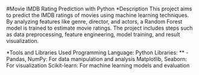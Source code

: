 #Movie IMDB Rating Prediction with Python
*Description
This project aims to predict the IMDB ratings of movies using machine learning techniques. By analyzing features like genre, director, and actors, a Random Forest model is trained to estimate movie ratings. The project includes steps such as data preprocessing, feature engineering, model training, and result visualization.

*Tools and Libraries Used
Programming Language: Python
Libraries:
** - Pandas, NumPy: For data manipulation and analysis
Matplotlib, Seaborn: For visualization
Scikit-learn: For machine learning models and evaluation
